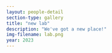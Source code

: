 ```yaml
---
layout: people-detail
section-type: gallery
title: "new lab"
description: "We've got a new place!"
img-filename: lab.png
year: 2023
---
```


